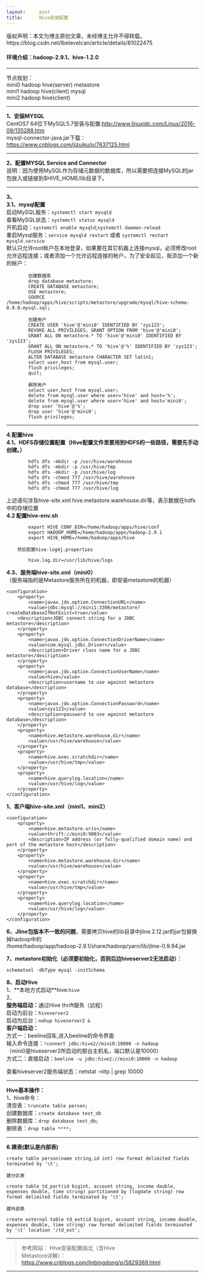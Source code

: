 ```yaml
---
layout:     post
title:      Hive安装配置
---
```

<div id="article_content" class="article_content clearfix csdn-tracking-statistics" data-pid="blog" data-mod="popu_307" data-dsm="post">
								<div class="article-copyright">
					版权声明：本文为博主原创文章，未经博主允许不得转载。					https://blog.csdn.net/IbeleveIcan/article/details/81022475				</div>
								            <div id="content_views" class="markdown_views prism-atom-one-dark">
							<!-- flowchart 箭头图标 勿删 -->
							<svg xmlns="http://www.w3.org/2000/svg" style="display: none;"><path stroke-linecap="round" d="M5,0 0,2.5 5,5z" id="raphael-marker-block" style="-webkit-tap-highlight-color: rgba(0, 0, 0, 0);"></path></svg>
							<h4 id="环境介绍hadoop-291hive-120">环境介绍：hadoop-2.9.1、hive-1.2.0</h4>

<hr>

<p>节点规划： <br>
    mini0   hadoop  hive(server)    metastore  <br>
    mini1   hadoop  hive(client)     mysql <br>
    mini2   hadoop  hive(client)</p>

<hr>

<p><strong>1、安装MYSQL</strong> <br>
    CentOS7 64位下MySQL5.7安装与配置:<a href="http://www.linuxidc.com/Linux/2016-09/135288.htm" rel="nofollow">http://www.linuxidc.com/Linux/2016-09/135288.htm</a> <br>
    mysql-connector-java.jar下载：<a href="https://www.cnblogs.com/jizuiku/p/7637125.html" rel="nofollow">https://www.cnblogs.com/jizuiku/p/7637125.html</a></p>

<hr>

<p><strong>2、配置MYSQL Service and Connector</strong> <br>
    说明：因为使用MySQL作为存储元数据的数据库，所以需要把连接MySQL的jar包放入或链接到$HIVE_HOME/lib目录下。</p>

<hr>

<p><strong>3、</strong> <br>
    <strong>3.1、mysql配置</strong> <br>
        启动MySQL服务：<code>systemctl start mysqld</code> <br>
        查看MySQL状态：<code>systemctl status mysqld</code> <br>
        开机启动：<code>systemctl enable mysqld</code>;<code>systemctl daemon-reload</code> <br>
        重启Mysql服务：<code>service mysqld restart</code>   或者       <code>systemctl restart  mysqld.service</code> <br>
        默认只允许root帐户在本地登录，如果要在其它机器上连接mysql，必须修改root允许远程连接；或者添加一个允许远程连接的帐户，为了安全起见，我添加一个新的帐户：</p>

<pre class="prettyprint"><code class=" hljs sql">        创建数据库
        <span class="hljs-operator"><span class="hljs-keyword">drop</span> <span class="hljs-keyword">database</span> metastore;</span>
        <span class="hljs-operator"><span class="hljs-keyword">CREATE</span> <span class="hljs-keyword">DATABASE</span> metastore;</span>
        USE metastore;
        SOURCE /home/hadoop/apps/hive/scripts/metastore/upgrade/mysql/hive-schema-0.9.0.mysql.sql;

        创建用户
        <span class="hljs-operator"><span class="hljs-keyword">CREATE</span> <span class="hljs-keyword">USER</span> <span class="hljs-string">'hive'</span>@<span class="hljs-string">'mini0'</span> IDENTIFIED <span class="hljs-keyword">BY</span> <span class="hljs-string">'zys123'</span>;</span>
        REVOKE ALL PRIVILEGES, <span class="hljs-operator"><span class="hljs-keyword">GRANT</span> <span class="hljs-keyword">OPTION</span> <span class="hljs-keyword">FROM</span> <span class="hljs-string">'hive'</span>@<span class="hljs-string">'mini0'</span>;</span>
        <span class="hljs-operator"><span class="hljs-keyword">GRANT</span> <span class="hljs-keyword">ALL</span> <span class="hljs-keyword">ON</span> metastore.* <span class="hljs-keyword">TO</span> <span class="hljs-string">'hive'</span>@<span class="hljs-string">'mini0'</span> IDENTIFIED <span class="hljs-keyword">BY</span> <span class="hljs-string">'zys123'</span>;</span>
        <span class="hljs-operator"><span class="hljs-keyword">GRANT</span> <span class="hljs-keyword">ALL</span> <span class="hljs-keyword">ON</span> metastore.* <span class="hljs-keyword">TO</span> <span class="hljs-string">'hive'</span>@<span class="hljs-string">'%'</span> IDENTIFIED <span class="hljs-keyword">BY</span> <span class="hljs-string">'zys123'</span>;</span>
        FLUSH PRIVILEGES;
        <span class="hljs-operator"><span class="hljs-keyword">ALTER</span> <span class="hljs-keyword">DATABASE</span> metastore <span class="hljs-keyword">CHARACTER</span> <span class="hljs-keyword">SET</span> latin1;</span>
        <span class="hljs-operator"><span class="hljs-keyword">select</span> <span class="hljs-keyword">user</span>,host <span class="hljs-keyword">from</span> mysql.<span class="hljs-keyword">user</span>;</span>
        flush privileges;
        quit;       

        删除用户
        <span class="hljs-operator"><span class="hljs-keyword">select</span> <span class="hljs-keyword">user</span>,host <span class="hljs-keyword">from</span> mysql.<span class="hljs-keyword">user</span>;</span>
        <span class="hljs-operator"><span class="hljs-keyword">delete</span> <span class="hljs-keyword">from</span> mysql.<span class="hljs-keyword">user</span> <span class="hljs-keyword">where</span> <span class="hljs-keyword">user</span>=<span class="hljs-string">'hive'</span> <span class="hljs-keyword">and</span> host=<span class="hljs-string">'%'</span>;</span>
        <span class="hljs-operator"><span class="hljs-keyword">delete</span> <span class="hljs-keyword">from</span> mysql.<span class="hljs-keyword">user</span> <span class="hljs-keyword">where</span> <span class="hljs-keyword">user</span>=<span class="hljs-string">'hive'</span> <span class="hljs-keyword">and</span> host=<span class="hljs-string">'mini0'</span>;</span>
        <span class="hljs-operator"><span class="hljs-keyword">drop</span> <span class="hljs-keyword">user</span> <span class="hljs-string">'hive'</span>@<span class="hljs-string">'%'</span>;</span>
        <span class="hljs-operator"><span class="hljs-keyword">drop</span> <span class="hljs-keyword">user</span> <span class="hljs-string">'hive'</span>@<span class="hljs-string">'mini0'</span>;</span>
        flush privileges;</code></pre>

<hr>

<p><strong>4.配置hive</strong> <br>
    <strong>4.1、HDFS存储位置配置（Hive配置文件里要用到HDFS的一些路径，需要先手动创建。）</strong></p>



<pre class="prettyprint"><code class=" hljs lasso">        hdfs dfs <span class="hljs-attribute">-mkdir</span> <span class="hljs-attribute">-p</span> /usr/hive/warehouse
        hdfs dfs <span class="hljs-attribute">-mkdir</span> <span class="hljs-attribute">-p</span> /usr/hive/tmp
        hdfs dfs <span class="hljs-attribute">-mkdir</span> <span class="hljs-attribute">-p</span> /usr/hive/<span class="hljs-keyword">log</span>
        hdfs dfs <span class="hljs-attribute">-chmod</span> <span class="hljs-number">777</span> /usr/hive/warehouse
        hdfs dfs <span class="hljs-attribute">-chmod</span> <span class="hljs-number">777</span> /usr/hive/tmp 
        hdfs dfs <span class="hljs-attribute">-chmod</span> <span class="hljs-number">777</span> /usr/hive/<span class="hljs-keyword">log</span></code></pre>

<p>上述语句涉及hive-site.xml hive.metastore.warehouse.dir等，表示数据在hdfs中的存储位置 <br>
<strong>4.2 配置hive-env.sh</strong>   </p>



<pre class="prettyprint"><code class=" hljs bash">        <span class="hljs-keyword">export</span> HIVE_CONF_DIR=/home/hadoop/apps/hive/conf
        <span class="hljs-keyword">export</span> HADOOP_HOME=/home/hadoop/apps/hadoop-<span class="hljs-number">2.9</span>.<span class="hljs-number">1</span>
        <span class="hljs-keyword">export</span> HIVE_HOME=/home/hadoop/apps/hive </code></pre>

<pre><code>    然后配置hive-log4j.properties
</code></pre>



<pre class="prettyprint"><code class=" hljs ruby">        hive.log.dir=<span class="hljs-regexp">/usr/lib</span><span class="hljs-regexp">/hive/logs</span></code></pre>

<p><strong>4.3、服务端hive-site.xml（mini0）</strong> <br>
        （服务端指的是Metastore服务所在的机器，即安装metastore的机器）</p>



<pre class="prettyprint"><code class=" hljs xml"><span class="hljs-tag">&lt;<span class="hljs-title">configuration</span>&gt;</span>
    <span class="hljs-tag">&lt;<span class="hljs-title">property</span>&gt;</span>
        <span class="hljs-tag">&lt;<span class="hljs-title">name</span>&gt;</span>javax.jdo.option.ConnectionURL<span class="hljs-tag">&lt;/<span class="hljs-title">name</span>&gt;</span>
        <span class="hljs-tag">&lt;<span class="hljs-title">value</span>&gt;</span>jdbc:mysql://mini1:3306/metastore?createDatabaseIfNotExist=true<span class="hljs-tag">&lt;/<span class="hljs-title">value</span>&gt;</span>
    <span class="hljs-tag">&lt;<span class="hljs-title">description</span>&gt;</span>JDBC connect string for a JDBC metastore<span class="hljs-tag">&lt;/<span class="hljs-title">description</span>&gt;</span>
    <span class="hljs-tag">&lt;/<span class="hljs-title">property</span>&gt;</span>
    <span class="hljs-tag">&lt;<span class="hljs-title">property</span>&gt;</span>
        <span class="hljs-tag">&lt;<span class="hljs-title">name</span>&gt;</span>javax.jdo.option.ConnectionDriverName<span class="hljs-tag">&lt;/<span class="hljs-title">name</span>&gt;</span>
        <span class="hljs-tag">&lt;<span class="hljs-title">value</span>&gt;</span>com.mysql.jdbc.Driver<span class="hljs-tag">&lt;/<span class="hljs-title">value</span>&gt;</span>
        <span class="hljs-tag">&lt;<span class="hljs-title">description</span>&gt;</span>Driver class name for a JDBC metastore<span class="hljs-tag">&lt;/<span class="hljs-title">description</span>&gt;</span>
    <span class="hljs-tag">&lt;/<span class="hljs-title">property</span>&gt;</span>
    <span class="hljs-tag">&lt;<span class="hljs-title">property</span>&gt;</span>
        <span class="hljs-tag">&lt;<span class="hljs-title">name</span>&gt;</span>javax.jdo.option.ConnectionUserName<span class="hljs-tag">&lt;/<span class="hljs-title">name</span>&gt;</span>
        <span class="hljs-tag">&lt;<span class="hljs-title">value</span>&gt;</span>hive<span class="hljs-tag">&lt;/<span class="hljs-title">value</span>&gt;</span>
        <span class="hljs-tag">&lt;<span class="hljs-title">description</span>&gt;</span>username to use against metastore database<span class="hljs-tag">&lt;/<span class="hljs-title">description</span>&gt;</span>
    <span class="hljs-tag">&lt;/<span class="hljs-title">property</span>&gt;</span>
    <span class="hljs-tag">&lt;<span class="hljs-title">property</span>&gt;</span>
        <span class="hljs-tag">&lt;<span class="hljs-title">name</span>&gt;</span>javax.jdo.option.ConnectionPassword<span class="hljs-tag">&lt;/<span class="hljs-title">name</span>&gt;</span>
        <span class="hljs-tag">&lt;<span class="hljs-title">value</span>&gt;</span>zys123<span class="hljs-tag">&lt;/<span class="hljs-title">value</span>&gt;</span>
        <span class="hljs-tag">&lt;<span class="hljs-title">description</span>&gt;</span>password to use against metastore database<span class="hljs-tag">&lt;/<span class="hljs-title">description</span>&gt;</span>
    <span class="hljs-tag">&lt;/<span class="hljs-title">property</span>&gt;</span>
    <span class="hljs-tag">&lt;<span class="hljs-title">property</span>&gt;</span>
        <span class="hljs-tag">&lt;<span class="hljs-title">name</span>&gt;</span>hive.metastore.warehouse.dir<span class="hljs-tag">&lt;/<span class="hljs-title">name</span>&gt;</span>
        <span class="hljs-tag">&lt;<span class="hljs-title">value</span>&gt;</span>/usr/hive/warehouse<span class="hljs-tag">&lt;/<span class="hljs-title">value</span>&gt;</span>
    <span class="hljs-tag">&lt;/<span class="hljs-title">property</span>&gt;</span>
    <span class="hljs-tag">&lt;<span class="hljs-title">property</span>&gt;</span>
        <span class="hljs-tag">&lt;<span class="hljs-title">name</span>&gt;</span>hive.exec.scratchdir<span class="hljs-tag">&lt;/<span class="hljs-title">name</span>&gt;</span>
        <span class="hljs-tag">&lt;<span class="hljs-title">value</span>&gt;</span>/usr/hive/tmp<span class="hljs-tag">&lt;/<span class="hljs-title">value</span>&gt;</span>
    <span class="hljs-tag">&lt;/<span class="hljs-title">property</span>&gt;</span>
    <span class="hljs-tag">&lt;<span class="hljs-title">property</span>&gt;</span>
        <span class="hljs-tag">&lt;<span class="hljs-title">name</span>&gt;</span>hive.querylog.location<span class="hljs-tag">&lt;/<span class="hljs-title">name</span>&gt;</span>
        <span class="hljs-tag">&lt;<span class="hljs-title">value</span>&gt;</span>/usr/hive/log<span class="hljs-tag">&lt;/<span class="hljs-title">value</span>&gt;</span>
    <span class="hljs-tag">&lt;/<span class="hljs-title">property</span>&gt;</span>
<span class="hljs-tag">&lt;/<span class="hljs-title">configuration</span>&gt;</span></code></pre>

<p><strong>1、客户端hive-site.xml（mini1、mini2）</strong></p>



<pre class="prettyprint"><code class=" hljs xml"><span class="hljs-tag">&lt;<span class="hljs-title">configuration</span>&gt;</span> 
    <span class="hljs-tag">&lt;<span class="hljs-title">property</span>&gt;</span>
        <span class="hljs-tag">&lt;<span class="hljs-title">name</span>&gt;</span>hive.metastore.uris<span class="hljs-tag">&lt;/<span class="hljs-title">name</span>&gt;</span>
        <span class="hljs-tag">&lt;<span class="hljs-title">value</span>&gt;</span>thrift://mini0:9083<span class="hljs-tag">&lt;/<span class="hljs-title">value</span>&gt;</span>
        <span class="hljs-tag">&lt;<span class="hljs-title">description</span>&gt;</span>IP address (or fully-qualified domain name) and port of the metastore host<span class="hljs-tag">&lt;/<span class="hljs-title">description</span>&gt;</span>
    <span class="hljs-tag">&lt;/<span class="hljs-title">property</span>&gt;</span>
    <span class="hljs-tag">&lt;<span class="hljs-title">property</span>&gt;</span>
        <span class="hljs-tag">&lt;<span class="hljs-title">name</span>&gt;</span>hive.metastore.warehouse.dir<span class="hljs-tag">&lt;/<span class="hljs-title">name</span>&gt;</span>
        <span class="hljs-tag">&lt;<span class="hljs-title">value</span>&gt;</span>/usr/hive/warehouse<span class="hljs-tag">&lt;/<span class="hljs-title">value</span>&gt;</span>
    <span class="hljs-tag">&lt;/<span class="hljs-title">property</span>&gt;</span>
    <span class="hljs-tag">&lt;<span class="hljs-title">property</span>&gt;</span>
        <span class="hljs-tag">&lt;<span class="hljs-title">name</span>&gt;</span>hive.exec.scratchdir<span class="hljs-tag">&lt;/<span class="hljs-title">name</span>&gt;</span>
        <span class="hljs-tag">&lt;<span class="hljs-title">value</span>&gt;</span>/usr/hive/tmp<span class="hljs-tag">&lt;/<span class="hljs-title">value</span>&gt;</span>
    <span class="hljs-tag">&lt;/<span class="hljs-title">property</span>&gt;</span>
    <span class="hljs-tag">&lt;<span class="hljs-title">property</span>&gt;</span>
        <span class="hljs-tag">&lt;<span class="hljs-title">name</span>&gt;</span>hive.querylog.location<span class="hljs-tag">&lt;/<span class="hljs-title">name</span>&gt;</span>
        <span class="hljs-tag">&lt;<span class="hljs-title">value</span>&gt;</span>/usr/hive/log<span class="hljs-tag">&lt;/<span class="hljs-title">value</span>&gt;</span>
    <span class="hljs-tag">&lt;/<span class="hljs-title">property</span>&gt;</span>
<span class="hljs-tag">&lt;/<span class="hljs-title">configuration</span>&gt;</span></code></pre>

<p><strong>6、Jline包版本不一致的问题</strong>，需要拷贝hive的lib目录中jline.2.12.jar的jar包替换掉hadoop中的  <br>
/home/hadoop/app/hadoop-2.9.1/share/hadoop/yarn/lib/jline-0.9.94.jar</p>

<p><strong>7、metastore初始化（必须要初始化，否则后边hiveserver2无法启动）</strong>：     </p>



<pre class="prettyprint"><code class=" hljs lasso">schematool <span class="hljs-attribute">-dbType</span> mysql <span class="hljs-attribute">-initSchema</span></code></pre>

<p><strong>8、启动Hive</strong> <br>
        1、**本地方式启动**hive:<code>hive</code> <br>
        2、 <br>
        <strong>服务端启动：</strong>通过Hive thrift服务（远程） <br>
            启动为前台：<code>hiveserver2</code> <br>
            启动为后台：<code>nohup hiveserver2 &amp;</code> <br>
            <strong>客户端启动：</strong> <br>
            方式一：beeline回车,进入beeline的命令界面 <br>
                    输入命令连接：<code>!connect jdbc:hive2//mini0:10000 -n hadoop</code> <br>
                    （mini0是hiveserver2所启动的那台主机名，端口默认是10000） <br>
            方式二：直接启动：<code>beeline -u jdbc:hive2://mini0:10000 -n hadoop</code></p>

<p>查看hiveserver2服务端状态：netstat -nltp | grep 10000</p>

<hr>

<p><strong>Hive基本操作：</strong> <br>
    1、hive命令： <br>
        清空表：<code>truncate table person;</code> <br>
        创建数据库：<code>create database test_db</code> <br>
        删除数据库：<code>drop database test_db;</code> <br>
        删除表：<code>drop table ****;</code></p>

<hr>

<p><strong>6.建表(默认是内部表)</strong></p>

<pre class="prettyprint"><code class=" hljs sql"><span class="hljs-operator"><span class="hljs-keyword">create</span> <span class="hljs-keyword">table</span> person(name string,id <span class="hljs-keyword">int</span>) <span class="hljs-keyword">row</span> format delimited fields terminated <span class="hljs-keyword">by</span> <span class="hljs-string">'\t'</span>;</span></code></pre>

<pre><code>建分区表
</code></pre>



<pre class="prettyprint"><code class=" hljs sql"><span class="hljs-operator"><span class="hljs-keyword">create</span> <span class="hljs-keyword">table</span> td_part(id bigint, account string, income <span class="hljs-keyword">double</span>, expenses <span class="hljs-keyword">double</span>, <span class="hljs-keyword">time</span> string) partitioned <span class="hljs-keyword">by</span> (logdate string) <span class="hljs-keyword">row</span> format delimited fields terminated <span class="hljs-keyword">by</span> <span class="hljs-string">'\t'</span>;</span></code></pre>

<pre><code>建外部表
</code></pre>



<pre class="prettyprint"><code class=" hljs sql"><span class="hljs-operator"><span class="hljs-keyword">create</span> <span class="hljs-keyword">external</span> <span class="hljs-keyword">table</span> td_ext(id bigint, account string, income <span class="hljs-keyword">double</span>, expenses <span class="hljs-keyword">double</span>, <span class="hljs-keyword">time</span> string) <span class="hljs-keyword">row</span> format delimited fields terminated <span class="hljs-keyword">by</span> <span class="hljs-string">'\t'</span> location <span class="hljs-string">'/td_ext'</span>;</span></code></pre>

<hr>

<blockquote>
  <p>参考网站：         Hive安装配置指北（含Hive <br>
  Metastore详解）：<a href="https://www.cnblogs.com/linbingdong/p/5829369.html" rel="nofollow">https://www.cnblogs.com/linbingdong/p/5829369.html</a></p>
</blockquote>

<hr>            </div>
						<link href="https://csdnimg.cn/release/phoenix/mdeditor/markdown_views-9e5741c4b9.css" rel="stylesheet">
                </div>